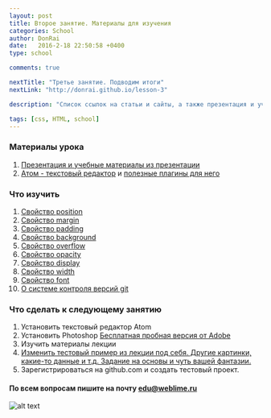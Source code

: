```yaml
---
layout: post
title: Второе занятие. Материалы для изучения
categories: School
author: DonRai
date:   2016-2-18 22:50:58 +0400
type: school

comments: true

nextTitle: "Третье занятие. Подводим итоги"
nextLink: "http://donrai.github.io/lesson-3"

description: "Список ссылок на статьи и сайты, а также презентация и учебные материалы"

tags: [css, HTML, school]
---
```

### Материалы урока
1. [Презентация и учебные материалы из презентации](https://github.com/DonRai/frontend-school)
2. [Атом - текстовый редактор](https://atom.io/)  и [полезные плагины для него](https://ymatuhin.ru/tools/atom_packages_1/)

### Что изучить
1. [Свойство position](http://htmlbook.ru/css/position)
2. [Свойство margin](http://htmlbook.ru/css/margin)
2. [Свойство padding](http://htmlbook.ru/css/padding)
3. [Свойство background](http://htmlbook.ru/css/background)
4. [Свойство overflow](http://htmlbook.ru/css/overflow)
5. [Свойство opacity](http://htmlbook.ru/css/opacity)
6. [Свойство display](http://htmlbook.ru/css/display)
7. [Свойство width](http://htmlbook.ru/css/width)
8. [Свойство font](http://htmlbook.ru/css/font)
9. [О системе контроля версий git](https://git-scm.com/book/ru/v1/%D0%92%D0%B2%D0%B5%D0%B4%D0%B5%D0%BD%D0%B8%D0%B5-%D0%9E-%D0%BA%D0%BE%D0%BD%D1%82%D1%80%D0%BE%D0%BB%D0%B5-%D0%B2%D0%B5%D1%80%D1%81%D0%B8%D0%B9)

### Что сделать к следующему занятию
1. Установить текстовый редактор Atom
2. Установить Photoshop [Бесплатная пробная версия от Adobe](http://www.adobe.com/downloads.html)
3. Изучить материалы лекции
4. [Изменить тестовый пример из лекции под себя. Другие картинки, какие-то данные и т.д. Задание на основы и чуть вашей фантазии.](https://github.com/DonRai/frontend-school/tree/master/lesson-2/demo-5)
5. Зарегистрироваться на github.com и создать тестовый проект.

#### По всем вопросам пишите на почту [edu@weblime.ru](mailto:edu@weblime.ru)

![alt text](https://weblime.ru/resize/blog-image-from-full-to-view-f-350fbb532ff6f2f5.jpg)
